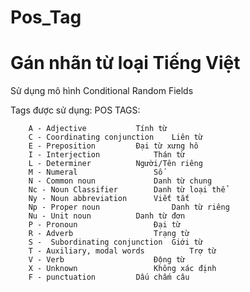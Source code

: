 # Pos_Tag
# Gán nhãn từ loại Tiếng Việt
Sử dụng mô hình Conditional Random Fields

Tags được sử dụng:
                                    POS TAGS: 

        A - Adjective			Tính từ
        C - Coordinating conjunction	Liên từ
        E - Preposition			Đại từ xưng hô
        I - Interjection			Thán từ
        L - Determiner			Người/Tên riêng
        M - Numeral			        Số
        N - Common noun		        Danh từ chung
        Nc - Noun Classifier		Danh từ loại thể
        Ny - Noun abbreviation		Viết tắt
        Np - Proper noun		        Danh từ riêng
        Nu - Unit noun			Danh từ đơn
        P - Pronoun			        Đại từ
        R - Adverb			        Trạng từ
        S -  Subordinating conjunction	Giới từ
        T - Auxiliary, modal words	        Trợ từ
        V - Verb			        Động từ
        X - Unknown			        Không xác định
        F - punctuation			Dấu chấm câu
